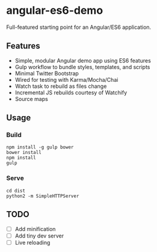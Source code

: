 # angular-es6-demo

Full-featured starting point for an Angular/ES6 application.

## Features

* Simple, modular Angular demo app using ES6 features  
* Gulp workflow to bundle styles, templates, and scripts
* Minimal Twitter Bootstrap
* Wired for testing with Karma/Mocha/Chai
* Watch task to rebuild as files change
* Incremental JS rebuilds courtesy of Watchify
* Source maps

## Usage

### Build

```
npm install -g gulp bower  
bower install  
npm install  
gulp
```

### Serve

```
cd dist  
python2 -m SimpleHTTPServer
```

## TODO

* [ ] Add minification
* [ ] Add tiny dev server
* [ ] Live reloading
